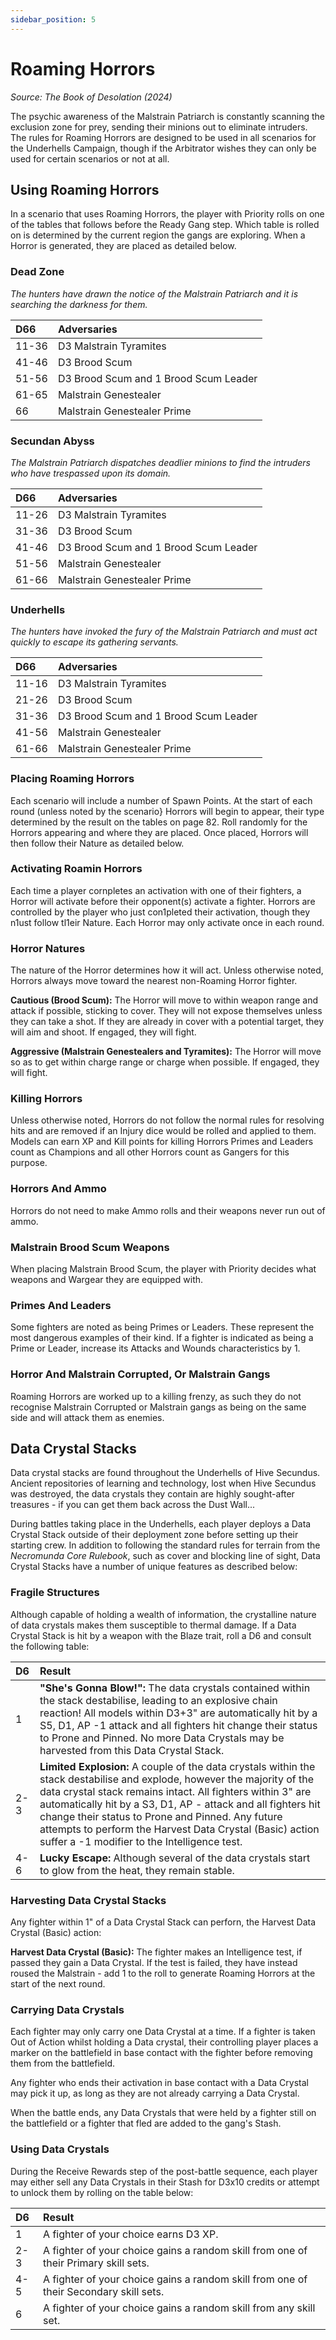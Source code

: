 ```yaml
---
sidebar_position: 5
---
```


# Roaming Horrors
_Source: The Book of Desolation (2024)_

The psychic awareness of the Malstrain Patriarch is constantly scanning the exclusion zone for prey, sending their minions out to eliminate intruders. The rules for Roaming Horrors are designed to be used in all scenarios for the Underhells Campaign, though if the Arbitrator wishes they can only be used for certain scenarios or not at all. 

Using Roaming Horrors[​](#using-roaming-horrors "Direct link to Using Roaming Horrors")
---------------------------------------------------------------------------------------------
In a scenario that uses Roaming Horrors, the player with Priority rolls on one of the tables that follows before the Ready Gang step. Which table is rolled on is determined by the current region the gangs are exploring. When a Horror is generated, they are placed as detailed below. 


### Dead Zone[​](#dead-zone "Direct link to Dead Zone")

_The hunters have drawn the notice of the Malstrain Patriarch and it is searching the darkness for them._

|D66    |Adversaries                          |
|:------|:------------------------------------|
|11-36  |D3 Malstrain Tyramites               |
|41-46  |D3 Brood Scum                        |
|51-56  |D3 Brood Scum and 1 Brood Scum Leader|
|61-65  |Malstrain Genestealer                |
|66     |Malstrain Genestealer Prime          |

### Secundan Abyss[​](#secundan-abyss "Direct link to Secundan Abyss")

_The Malstrain Patriarch dispatches deadlier minions to find the intruders who have trespassed upon its domain._

|D66    |Adversaries                          |
|:------|:------------------------------------|
|11-26  |D3 Malstrain Tyramites               |
|31-36  |D3 Brood Scum                        |
|41-46  |D3 Brood Scum and 1 Brood Scum Leader|
|51-56  |Malstrain Genestealer                |
|61-66  |Malstrain Genestealer Prime          |

### Underhells[​](#underhells "Direct link to Underhells")

_The hunters have invoked the fury of the Malstrain Patriarch and must act quickly to escape its gathering servants._

|D66    |Adversaries                          |
|:------|:------------------------------------|
|11-16  |D3 Malstrain Tyramites               |
|21-26  |D3 Brood Scum                        |
|31-36  |D3 Brood Scum and 1 Brood Scum Leader|
|41-56  |Malstrain Genestealer                |
|61-66  |Malstrain Genestealer Prime          |

### Placing Roaming Horrors[​](#placing-roaming-horrors "Direct link to Placing Roaming Horrors")

Each scenario will include a number of Spawn Points. At the start of each round (unless noted by the scenario} Horrors will begin to appear, their type determined by the result on the tables on page 82. Roll randomly for the Horrors appearing and where they are placed. Once placed, Horrors will then follow their Nature as detailed below.

### Activating Roamin Horrors[​](#activating-roaming-horrors "Direct link to Activating Roaming Horrors")

Each time a player cornpletes an activation with one of their fighters, a Horror will activate before their opponent(s) activate a fighter. Horrors are controlled by the player who just con1pleted their activation, though they n1ust follow tl1eir Nature. Each Horror may only activate once in each round.

### Horror Natures[​](#horror-natures "Direct link to Horror Natures")

The nature of the Horror determines how it will act. Unless otherwise noted, Horrors always move toward the nearest non-Roaming Horror fighter.

**Cautious (Brood Scum):** The Horror will move to within weapon range and attack if possible, sticking to cover. They will not expose themselves unless they can take a shot. If they are already in cover with a potential target, they will aim and shoot. If engaged, they will fight.

**Aggressive (Malstrain Genestealers and Tyramites):** The Horror will move so as to get within charge range or charge when possible. lf engaged, they will fight.

### Killing Horrors[​](#killing-horrors "Direct link to Killing Horrors")

Unless otherwise noted, Horrors do not follow the normal rules for resolving hits and are removed if an Injury dice would be rolled and applied to them. Models can earn XP and Kill points for killing Horrors Primes and Leaders count as Champions and all other Horrors count as Gangers for this purpose.

### Horrors And Ammo[​](#horrors-and-ammo "Direct link to Horrors And Ammo")

Horrors do not need to make Ammo rolls and their weapons never run out of ammo.

### Malstrain Brood Scum Weapons[​](#malstrain-brood-scum-weapons "Direct link to Malstrain Brood Scum Weapons")

When placing Malstrain Brood Scum, the player with Priority decides what weapons and Wargear they are equipped with.

### Primes And Leaders[​](#primes-and-leaders "Direct link to Primes And Leaders")

Some fighters are noted as being Primes or Leaders. These represent the most dangerous examples of their kind. If a fighter is indicated as being a Prime or Leader, increase its Attacks and Wounds characteristics by 1.

### Horror And Malstrain Corrupted, Or Malstrain Gangs[​](#horror-and-malstrain-corrupted-or-malstrain-gangs "Direct link to Horror And Malstrain Corrupted, Or Malstrain Gangs")

Roaming Horrors are worked up to a killing frenzy, as such they do not recognise Malstrain Corrupted or Malstrain gangs as being on the same side and will attack them as enemies.

Data Crystal Stacks[​](#data-crystal-stacks "Direct link to Data Crystal Stacks")
---------------------------------------------------------------------------------------------

Data crystal stacks are found throughout the Underhells of Hive Secundus. Ancient repositories of learning and technology, lost when Hive Secundus was destroyed, the data crystals they contain are highly sought-after treasures - if you can get them back across the Dust Wall...

During battles taking place in the Underhells, each player deploys a Data Crystal Stack outside of their deployment zone before setting up their starting crew. In addition to following the standard rules for terrain from the _Necromunda Core Rulebook_, such as cover and blocking line of sight, Data Crystal Stacks have a number of unique features as described below:

### Fragile Structures[​](#fragile-structures "Direct link to Fragile Structures")

Although capable of holding a wealth of information, the crystalline nature of data crystals makes them susceptible to thermal damage. If a Data Crystal Stack is hit by a weapon with the Blaze trait, roll a D6 and consult the following table:

|D6     |Result                               |
|:------|:------------------------------------|
|1      |**"She's Gonna Blow!":** The data crystals contained within the stack destabilise, leading to an explosive chain reaction! All models within D3+3" are automatically hit by a S5, D1, AP -1 attack and all fighters hit change their status to Prone and Pinned. No more Data Crystals may be harvested from this Data Crystal Stack.              |
|2-3    |**Limited Explosion:** A couple of the data crystals within the stack destabilise and explode, however the majority of the data crystal stack remains intact. All fighters within 3" are automatically hit by a S3, D1, AP - attack and all fighters hit change their status to Prone and Pinned. Any future attempts to perform the Harvest Data Crystal (Basic) action suffer a -1 modifier to the Intelligence test.                         |
|4-6    |**Lucky Escape:** Although several of the data crystals start to glow from the heat, they remain stable. |

### Harvesting Data Crystal Stacks[​](#harvesting-data-crystal-stacks "Direct link to Harvesting Data Crystal Stacks")

Any fighter within 1" of a Data Crystal Stack can perforn, the Harvest Data Crystal (Basic) action:

**Harvest Data Crystal (Basic):** The fighter makes an Intelligence test, if passed they gain a Data Crystal. If the test is failed, they have instead roused the Malstrain - add 1 to the roll to generate Roaming Horrors at the start of the next round.

### Carrying Data Crystals[​](#Carrying-data-crystals "Direct link to Carrying Data Crystals")

Each fighter may only carry one Data Crystal at a time. If a fighter is taken Out of Action whilst holding a Data crystal, their controlling player places a marker on the battlefield in base contact with the fighter before removing them from the battlefield. 

Any fighter who ends their activation in base contact with a Data Crystal may pick it up, as long as they are not already carrying a Data Crystal.

When the battle ends, any Data Crystals that were held by a fighter still on the battlefield or a fighter that fled are added to the gang's Stash.

### Using Data Crystals[​](#Using-data-crystals "Direct link to Using Data Crystals")

During the Receive Rewards step of the post-battle sequence, each player may either sell any Data Crystals in their Stash for D3x10 credits or attempt to unlock them by rolling on the table below:

|D6     |Result                                                                               |
|:------|:------------------------------------------------------------------------------------|
|1      |A fighter of your choice earns D3 XP.                                                |
|2-3    |A fighter of your choice gains a random skill from one of their Primary skill sets.  |
|4-5    |A fighter of your choice gains a random skill from one of their Secondary skill sets.|
|6      |A fighter of your choice gains a random skill from any skill set.                    |

